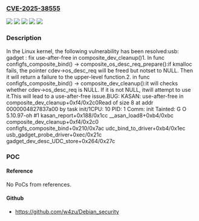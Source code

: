 ### [CVE-2025-38555](https://cve.mitre.org/cgi-bin/cvename.cgi?name=CVE-2025-38555)
![](https://img.shields.io/static/v1?label=Product&message=Linux&color=blue)
![](https://img.shields.io/static/v1?label=Version&message=&color=brightgreen)
![](https://img.shields.io/static/v1?label=Version&message=3.16%20&color=brightgreen)
![](https://img.shields.io/static/v1?label=Version&message=37a3a533429ef9b3cc9f15a656c19623f0e88df7%20&color=brightgreen)
![](https://img.shields.io/static/v1?label=Vulnerability&message=n%2Fa&color=blue)

### Description

In the Linux kernel, the following vulnerability has been resolved:usb: gadget : fix use-after-free in composite_dev_cleanup()1. In func configfs_composite_bind() -> composite_os_desc_req_prepare():if kmalloc fails, the pointer cdev->os_desc_req will be freed but notset to NULL. Then it will return a failure to the upper-level function.2. in func configfs_composite_bind() -> composite_dev_cleanup():it will checks whether cdev->os_desc_req is NULL. If it is not NULL, itwill attempt to use it.This will lead to a use-after-free issue.BUG: KASAN: use-after-free in composite_dev_cleanup+0xf4/0x2c0Read of size 8 at addr 0000004827837a00 by task init/1CPU: 10 PID: 1 Comm: init Tainted: G           O      5.10.97-oh #1 kasan_report+0x188/0x1cc __asan_load8+0xb4/0xbc composite_dev_cleanup+0xf4/0x2c0 configfs_composite_bind+0x210/0x7ac udc_bind_to_driver+0xb4/0x1ec usb_gadget_probe_driver+0xec/0x21c gadget_dev_desc_UDC_store+0x264/0x27c

### POC

#### Reference
No PoCs from references.

#### Github
- https://github.com/w4zu/Debian_security

